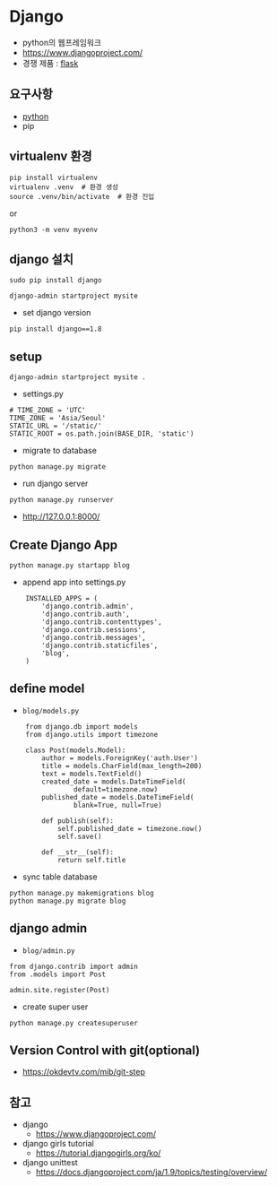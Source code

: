 # Django
* python의 웹프레임워크
* https://www.djangoproject.com/
* 경쟁 제품 : [flask](http://flask.pocoo.org/)

## 요구사항
* [python](/mib/python)
* pip

## virtualenv 환경
```
pip install virtualenv
virtualenv .venv  # 환경 생성
source .venv/bin/activate  # 환경 진입
```
or
```
python3 -m venv myvenv
```
## django 설치
```
sudo pip install django

django-admin startproject mysite
```
* set django version

```
pip install django==1.8
```


## setup
```
django-admin startproject mysite .
```

* settings.py

```
# TIME_ZONE = 'UTC'
TIME_ZONE = 'Asia/Seoul'
STATIC_URL = '/static/'
STATIC_ROOT = os.path.join(BASE_DIR, 'static')
```

* migrate to database

```
python manage.py migrate
```

* run django server

```
python manage.py runserver
```
  * http://127.0.0.1:8000/

## Create Django App
```
python manage.py startapp blog
```
* append app into settings.py

```
    INSTALLED_APPS = (
        'django.contrib.admin',
        'django.contrib.auth',
        'django.contrib.contenttypes',
        'django.contrib.sessions',
        'django.contrib.messages',
        'django.contrib.staticfiles',
        'blog',
    )
```

## define model

* `blog/models.py`

```
    from django.db import models
    from django.utils import timezone

    class Post(models.Model):
        author = models.ForeignKey('auth.User')
        title = models.CharField(max_length=200)
        text = models.TextField()
        created_date = models.DateTimeField(
                default=timezone.now)
        published_date = models.DateTimeField(
                blank=True, null=True)

        def publish(self):
            self.published_date = timezone.now()
            self.save()

        def __str__(self):
            return self.title
```
* sync table database

```
python manage.py makemigrations blog
python manage.py migrate blog
```

## django admin
* `blog/admin.py`

```
from django.contrib import admin
from .models import Post

admin.site.register(Post)
```

* create super user

```
python manage.py createsuperuser
```

## Version Control with git(optional)
* https://okdevtv.com/mib/git-step

## 참고
* django 
  * https://www.djangoproject.com/
* django girls tutorial
  * https://tutorial.djangogirls.org/ko/
* django unittest
  * https://docs.djangoproject.com/ja/1.9/topics/testing/overview/